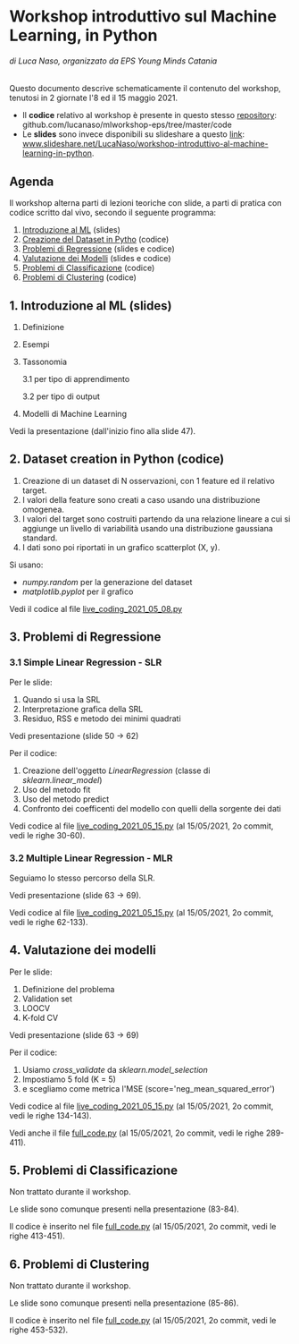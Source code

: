 # Workshop introduttivo sul Machine Learning, in Python
###### *di Luca Naso, organizzato da EPS Young Minds Catania*

Questo documento descrive schematicamente il contenuto del workshop, tenutosi in 2 giornate l'8 ed il 15 maggio 2021.
- Il **codice** relativo al workshop è presente in questo stesso [repository](https://github.com/lucanaso/mlworkshop-eps/tree/master/code): github.com/lucanaso/mlworkshop-eps/tree/master/code
- Le **slides** sono invece disponibili su slideshare a questo [link](https://www.slideshare.net/LucaNaso/workshop-introduttivo-al-machine-learning-in-python): www.slideshare.net/LucaNaso/workshop-introduttivo-al-machine-learning-in-python.

## Agenda
Il workshop alterna parti di lezioni teoriche con slide, a parti di pratica con codice scritto dal vivo, secondo il seguente programma:

1. [Introduzione al ML](#1-introduzione-al-ml-slides) (slides)
2. [Creazione del Dataset in Pytho](#2-dataset-creation-in-python-codice) (codice)
3. [Problemi di Regressione](#3-problemi-di-regressione) (slides e codice)
4. [Valutazione dei Modelli](#4-valutazione-dei-modelli) (slides e codice)
5. [Problemi di Classificazione](#5-problemi-di-classificazione) (codice)
6. [Problemi di Clustering](#6-problemi-ci-clustering) (codice)

## 1. Introduzione al ML (slides)
1. Definizione
2. Esempi
3. Tassonomia
   
    3.1 per tipo di apprendimento
   
    3.2 per tipo di output

4. Modelli di Machine Learning

Vedi la presentazione (dall'inizio fino alla slide 47).

## 2. Dataset creation in Python (codice)

1. Creazione di un dataset di N osservazioni, con 1 feature ed il relativo target.
2. I valori della feature sono creati a caso usando una distribuzione omogenea.
3. I valori del target sono costruiti partendo da una relazione lineare a cui si aggiunge un livello di variabilità usando una distribuzione gaussiana standard.
4. I dati sono poi riportati in un grafico scatterplot (X, y).

Si usano:
- *numpy.random* per la generazione del dataset 
- *matplotlib.pyplot* per il grafico
  
Vedi il codice al file [live_coding_2021_05_08.py](https://github.com/lucanaso/mlworkshop-eps/blob/master/code/live_coding_2021_05_08.py)

## 3. Problemi di Regressione
### 3.1 Simple Linear Regression - SLR
Per le slide:
1. Quando si usa la SRL
2. Interpretazione grafica della SRL
3. Residuo, RSS e metodo dei minimi quadrati

Vedi presentazione (slide 50 -> 62)

Per il codice:
1. Creazione dell'oggetto *LinearRegression* (classe di *sklearn.linear_model*)
2. Uso del metodo fit
3. Uso del metodo predict
4. Confronto dei coefficenti del modello con quelli della sorgente dei dati

Vedi codice al file [live_coding_2021_05_15.py](https://github.com/lucanaso/mlworkshop-eps/blob/master/code/live_coding_2021_05_15.py#L30-L60) (al 15/05/2021, 2o commit, vedi le righe 30-60).


### 3.2 Multiple Linear Regression - MLR
Seguiamo lo stesso percorso della SLR.

Vedi presentazione (slide 63 -> 69).

Vedi codice al file [live_coding_2021_05_15.py](https://github.com/lucanaso/mlworkshop-eps/blob/master/code/live_coding_2021_05_15.py#L62-L133) (al 15/05/2021, 2o commit, vedi le righe 62-133).

## 4. Valutazione dei modelli
Per le slide:
1. Definizione del problema
2. Validation set
3. LOOCV
4. K-fold CV

Vedi presentazione (slide 63 -> 69)

Per il codice:
1. Usiamo *cross_validate* da *sklearn.model_selection*
2. Impostiamo 5 fold (K = 5)
3. e scegliamo come metrica l'MSE (score='neg_mean_squared_error')


Vedi codice al file [live_coding_2021_05_15.py](https://github.com/lucanaso/mlworkshop-eps/blob/master/code/live_coding_2021_05_15.py#L134-L143) (al 15/05/2021, 2o commit, vedi le righe 134-143).

Vedi anche il file [full_code.py](https://github.com/lucanaso/mlworkshop-eps/blob/master/code/full_code.py#L289-L411) (al 15/05/2021, 2o commit, vedi le righe 289-411).

## 5. Problemi di Classificazione
Non trattato durante il workshop.

Le slide sono comunque presenti nella presentazione (83-84). 

Il codice è inserito nel file [full_code.py](https://github.com/lucanaso/mlworkshop-eps/blob/master/code/full_code.py#L413-L451) (al 15/05/2021, 2o commit, vedi le righe 413-451).

## 6. Problemi di Clustering
Non trattato durante il workshop.

Le slide sono comunque presenti nella presentazione (85-86).

Il codice è inserito nel file [full_code.py](https://github.com/lucanaso/mlworkshop-eps/blob/master/code/full_code.py#L453-L532) (al 15/05/2021, 2o commit, vedi le righe 453-532).


